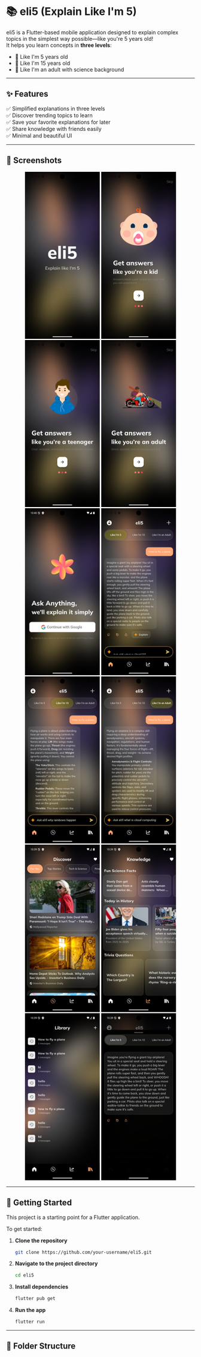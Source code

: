 # 📚 eli5 (Explain Like I'm 5)

eli5 is a Flutter-based mobile application designed to explain complex topics in the simplest way possible—like you're 5 years old!  
It helps you learn concepts in **three levels**:  
- 👶 Like I'm 5 years old  
- 🧒 Like I'm 15 years old  
- 🧑 Like I'm an adult with science background  

---

## ✨ Features

✅ Simplified explanations in three levels  
✅ Discover trending topics to learn  
✅ Save your favorite explanations for later  
✅ Share knowledge with friends easily  
✅ Minimal and beautiful UI  

---

## 📸 Screenshots

<p align="center">
  <img src="https://github.com/singhrishabh93/eli5_1/blob/main/screenshots/1.png" alt="Screen 1" width="200"/>
  <img src="https://github.com/singhrishabh93/eli5_1/blob/main/screenshots/2.png" alt="Screen 2" width="200"/>
  <img src="https://github.com/singhrishabh93/eli5_1/blob/main/screenshots/3.png" alt="Screen 3" width="200"/>
  <img src="https://github.com/singhrishabh93/eli5_1/blob/main/screenshots/4.png" alt="Screen 4" width="200"/>
  <img src="https://github.com/singhrishabh93/eli5_1/blob/main/screenshots/5.png" alt="Screen 5" width="200"/>
  <img src="https://github.com/singhrishabh93/eli5_1/blob/main/screenshots/6.png" alt="Screen 6" width="200"/>
  <img src="https://github.com/singhrishabh93/eli5_1/blob/main/screenshots/7.png" alt="Screen 7" width="200"/>
  <img src="https://github.com/singhrishabh93/eli5_1/blob/main/screenshots/8.png" alt="Screen 8" width="200"/>
  <img src="https://github.com/singhrishabh93/eli5_1/blob/main/screenshots/9.png" alt="Screen 9" width="200"/>
  <img src="https://github.com/singhrishabh93/eli5_1/blob/main/screenshots/10.png" alt="Screen 10" width="200"/>
  <img src="https://github.com/singhrishabh93/eli5_1/blob/main/screenshots/11.png" alt="Screen 11" width="200"/>
  <img src="https://github.com/singhrishabh93/eli5_1/blob/main/screenshots/12.png" alt="Screen 12" width="200"/>
</p>

---

## 🚀 Getting Started

This project is a starting point for a Flutter application.

To get started:

1. **Clone the repository**
    ```bash
    git clone https://github.com/your-username/eli5.git
    ```
2. **Navigate to the project directory**
    ```bash
    cd eli5
    ```
3. **Install dependencies**
    ```bash
    flutter pub get
    ```
4. **Run the app**
    ```bash
    flutter run
    ```

---

## 📂 Folder Structure


